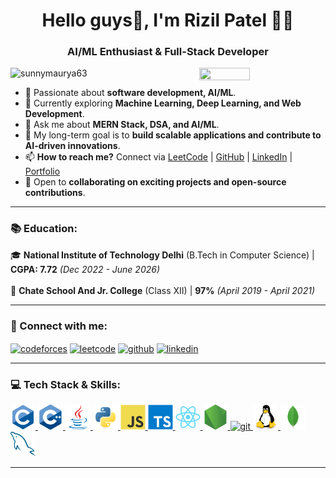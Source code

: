<h1 align="center">Hello guys👋, I'm Rizil Patel 👨‍💻</h1>
<h3 align="center">AI/ML Enthusiast & Full-Stack Developer</h3>
<img align="right" height="40%"  width="40%" src="https://imgs.search.brave.com/4gKc7-8frHIYB1y_6aGRfsgAU-voeH9EguF3lFXmKsI/rs:fit:800:600:1/g:ce/aHR0cHM6Ly9jZG4u/ZHJpYmJibGUuY29t/L3VzZXJzLzIzOTc1/NS9zY3JlZW5zaG90/cy8zMDE5ODI0L2Rh/dmVfY29kaW5nX2Ry/aWJiYmxlLmdpZg.gif">
<p align="left"> <img src="https://komarev.com/ghpvc/?username=sunnymaurya63&label=Profile%20views&color=0e75b6&style=flat" alt="sunnymaurya63" /> </p>


- 👀 Passionate about **software development, AI/ML**. <br>  
- 🌱 Currently exploring **Machine Learning, Deep Learning, and Web Development**. <br>  
- 💬 Ask me about **MERN Stack, DSA, and AI/ML**. <br>  
- 🎯 My long-term goal is to **build scalable applications and contribute to AI-driven innovations**. <br>  
- 📫 **How to reach me?** Connect via [LeetCode](https://leetcode.com/rizilpatel9) | [GitHub](https://github.com/rizilpatel9) | [LinkedIn](https://www.linkedin.com/in/rizilpatel9/) | [Portfolio](#) <br>  
- 💞️ Open to **collaborating on exciting projects and open-source contributions**. <br>  

---

<h3 align="left">📚 Education:</h3>

🎓 **National Institute of Technology Delhi** (B.Tech in Computer Science) | **CGPA: 7.72** *(Dec 2022 - June 2026)* <br>  
🏫 **Chate School And Jr. College** (Class XII) | **97%** *(April 2019 - April 2021)*  

---

<h3 align="left">🌟 Connect with me:</h3>
<p align="left">
<a href="https://codeforces.com/profile/ac04" target="blank"><img align="center" src="https://raw.githubusercontent.com/rahuldkjain/github-profile-readme-generator/master/src/images/icons/Social/codeforces.svg" alt="codeforces" height="30" width="40" /></a>
<a href="https://leetcode.com/rizilpatel9" target="blank"><img align="center" src="https://raw.githubusercontent.com/rahuldkjain/github-profile-readme-generator/master/src/images/icons/Social/leet-code.svg" alt="leetcode" height="30" width="40" /></a>
<a href="https://github.com/rizilpatel9" target="blank"><img align="center" src="https://cdn-icons-png.flaticon.com/512/25/25231.png" alt="github" height="30" width="40" /></a>
<a href="https://www.linkedin.com/in/rizilpatel9/" target="blank"><img align="center" src="https://upload.wikimedia.org/wikipedia/commons/c/ca/LinkedIn_logo_initials.png" alt="linkedin" height="30" width="40" /></a>
</p>

---

<h3 align="left">💻 Tech Stack & Skills:</h3>
<p align="left">
<a href="https://www.cprogramming.com/" target="_blank" rel="noreferrer"> <img src="https://raw.githubusercontent.com/devicons/devicon/master/icons/c/c-original.svg" alt="c" width="40" height="40"/> </a> 
<a href="https://www.w3schools.com/cpp/" target="_blank" rel="noreferrer"> <img src="https://raw.githubusercontent.com/devicons/devicon/master/icons/cplusplus/cplusplus-original.svg" alt="cplusplus" width="40" height="40"/> </a> 
<a href="https://www.java.com/" target="_blank" rel="noreferrer"> <img src="https://raw.githubusercontent.com/devicons/devicon/master/icons/java/java-original.svg" alt="java" width="40" height="40"/> </a> 
<a href="https://www.python.org" target="_blank" rel="noreferrer"> <img src="https://raw.githubusercontent.com/devicons/devicon/master/icons/python/python-original.svg" alt="python" width="40" height="40"/> </a> 
<a href="https://developer.mozilla.org/en-US/docs/Web/JavaScript" target="_blank" rel="noreferrer"> <img src="https://raw.githubusercontent.com/devicons/devicon/master/icons/javascript/javascript-original.svg" alt="javascript" width="40" height="40"/> </a> 
<a href="https://www.typescriptlang.org/" target="_blank" rel="noreferrer"> <img src="https://raw.githubusercontent.com/devicons/devicon/master/icons/typescript/typescript-original.svg" alt="typescript" width="40" height="40"/> </a> 
<a href="https://react.dev/" target="_blank" rel="noreferrer"> <img src="https://raw.githubusercontent.com/devicons/devicon/master/icons/react/react-original.svg" alt="react" width="40" height="40"/> </a> 
<a href="https://nodejs.org/" target="_blank" rel="noreferrer"> <img src="https://raw.githubusercontent.com/devicons/devicon/master/icons/nodejs/nodejs-original.svg" alt="nodejs" width="40" height="40"/> </a> 
<a href="https://git-scm.com/" target="_blank" rel="noreferrer"> <img src="https://www.vectorlogo.zone/logos/git-scm/git-scm-icon.svg" alt="git" width="40" height="40"/> </a> 
<a href="https://www.linux.org/" target="_blank" rel="noreferrer"> <img src="https://raw.githubusercontent.com/devicons/devicon/master/icons/linux/linux-original.svg" alt="linux" width="40" height="40"/> </a> 
<a href="https://www.mongodb.com/" target="_blank" rel="noreferrer"> <img src="https://raw.githubusercontent.com/devicons/devicon/master/icons/mongodb/mongodb-original.svg" alt="mongodb" width="40" height="40"/> </a> 
<a href="https://www.mysql.com/" target="_blank" rel="noreferrer"> <img src="https://raw.githubusercontent.com/devicons/devicon/master/icons/mysql/mysql-original.svg" alt="mysql" width="40" height="40"/> </a> 
</p>

---


